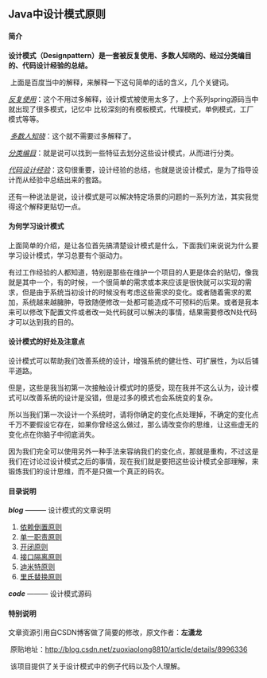 ## Java中设计模式原则

#### 简介

​       **设计模式（Designpattern）是一套被反复使用、多数人知晓的、经过分类编目的、代码设计经验的总结。**

​       上面是百度当中的解释，来解释一下这句简单的话的含义，几个关键词。

​       *<u>反复使用</u>*：这个不用过多解释，设计模式被使用太多了，上个系列spring源码当中就出现了很多模式，记忆中			比较深刻的有模板模式，代理模式，单例模式，工厂模式等等。

​       <u>*多数人知晓*</u>：这个就不需要过多解释了。

​       *<u>分类编目</u>*：就是说可以找到一些特征去划分这些设计模式，从而进行分类。

​       <u>*代码设计经验*</u>：这句很重要，设计经验的总结，也就是说设计模式，是为了指导设计而从经验中总结出来的套路。

​       还有一种说法是说，设计模式是可以解决特定场景的问题的一系列方法，其实我觉得这个解释更贴切一点。



#### 为何学习设计模式   

上面简单的介绍，是让各位首先搞清楚设计模式是什么，下面我们来说说为什么要学习设计模式，学习总要有个驱动力。

有过工作经验的人都知道，特别是那些在维护一个项目的人更是体会的贴切，像我就是其中一个，有的时候，一个很简单的需求或本来应该是很快就可以实现的需求，但是由于系统当初设计的时候没有考虑这些需求的变化。或者随着需求的累加，系统越来越臃肿，导致随便修改一处都可能造成不可预料的后果。或者是我本来可以修改下配置文件或者改一处代码就可以解决的事情，结果需要修改N处代码才可以达到我的目的。

#### 设计模式的好处及注意点

设计模式可以帮助我们改善系统的设计，增强系统的健壮性、可扩展性，为以后铺平道路。

但是，这些是我当初第一次接触设计模式时的感受，现在我并不这么认为，设计模式可以改善系统的设计是没错，但是过多的模式也会系统变的复杂。

所以当我们第一次设计一个系统时，请将你确定的变化点处理掉，不确定的变化点千万不要假设它存在，如果你曾经这么做过，那么请改变你的思维，让这些虚无的变化点在你脑子中彻底消失。

 因为我们完全可以使用另外一种手法来容纳我们的变化点，那就是重构，不过这是我们在讨论过设计模式之后的事情，现在我们就是要把这些设计模式全部理解，来锻炼我们的设计思维，而不是只做一个真正的码农。



#### 目录说明



 ***blog***  ——— 设计模式的文章说明

1. [依赖倒置原则](https://github.com/sour-lemon/Java_Design/blob/master/blog/%E4%BE%9D%E8%B5%96%E5%80%92%E7%BD%AE%E5%8E%9F%E5%88%99.md)
2. [单一职责原则 ](https://github.com/sour-lemon/Java_Design/blob/master/blog/%E5%8D%95%E4%B8%80%E8%81%8C%E8%B4%A3%E5%8E%9F%E5%88%99%20.md)
3. [开闭原则](https://github.com/sour-lemon/Java_Design/blob/master/blog/%E5%BC%80%E9%97%AD%E5%8E%9F%E5%88%99.md)
4. [接口隔离原则](https://github.com/sour-lemon/Java_Design/blob/master/blog/%E6%8E%A5%E5%8F%A3%E9%9A%94%E7%A6%BB%E5%8E%9F%E5%88%99.md)
5. [迪米特原则](https://github.com/sour-lemon/Java_Design/blob/master/blog/%E8%BF%AA%E7%B1%B3%E7%89%B9%E5%8E%9F%E5%88%99.md)
6. [里氏替换原则](https://github.com/sour-lemon/Java_Design/blob/master/blog/%E9%87%8C%E6%B0%8F%E6%9B%BF%E6%8D%A2%E5%8E%9F%E5%88%99.md)

***code***  ———  设计模式源码



#### 特别说明



​	文章资源引用自CSDN博客做了简要的修改，原文作者：**左潇龙**

​	原贴地址：http://blog.csdn.net/zuoxiaolong8810/article/details/8996336



​	该项目提供了关于设计模式中的例子代码以及个人理解。

